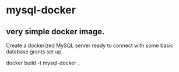 # mysql-docker

## very simple docker image.

Create a dockerized MySQL server ready to connect with some basic database grants set up.


docker build -t mysql-docker .

